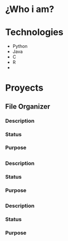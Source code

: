 # ¿Who i am?

## 

# Technologies

* Python
* Java
* C
* R
*

# Proyects

## File Organizer 
### Description
### Status
### Purpose

### 

##
### Description
### Status
### Purpose

##
### Description
### Status
### Purpose
